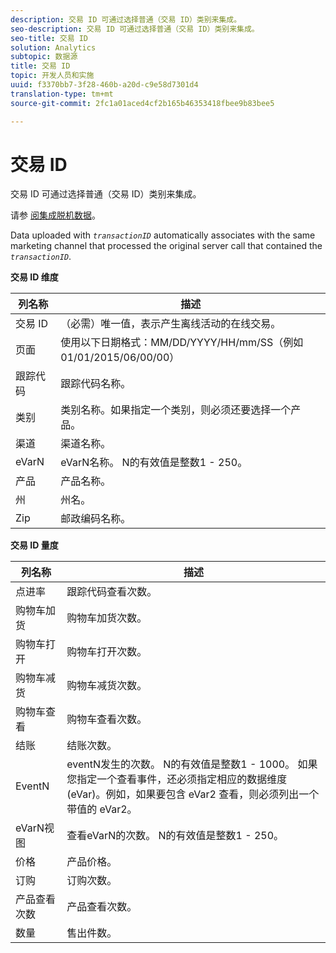 ```yaml
---
description: 交易 ID 可通过选择普通（交易 ID）类别来集成。
seo-description: 交易 ID 可通过选择普通（交易 ID）类别来集成。
seo-title: 交易 ID
solution: Analytics
subtopic: 数据源
title: 交易 ID
topic: 开发人员和实施
uuid: f3370bb7-3f28-460b-a20d-c9e58d7301d4
translation-type: tm+mt
source-git-commit: 2fc1a01aced4cf2b165b46353418fbee9b83bee5

---
```



# 交易 ID

交易 ID 可通过选择普通（交易 ID）类别来集成。

请参 [阅集成脱机数据](/help/import/c-data-sources/datasrc-integrating-offline-data.md)。

Data uploaded with *`transactionID`* automatically associates with the same marketing channel that processed the original server call that contained the *`transactionID`*.

**交易 ID 维度**

| 列名称 | 描述 |
|--- |--- |
| 交易 ID | （必需）唯一值，表示产生离线活动的在线交易。 |
| 页面 | 使用以下日期格式：MM/DD/YYYY/HH/mm/SS（例如 01/01/2015/06/00/00） |
| 跟踪代码 | 跟踪代码名称。 |
| 类别 | 类别名称。如果指定一个类别，则必须还要选择一个产品。 |
| 渠道 | 渠道名称。 |
| eVarN | eVarN名称。 N的有效值是整数1 - 250。 |
| 产品 | 产品名称。 |
| 州 | 州名。 |
| Zip | 邮政编码名称。 |

<p class="head"> <b>交易 ID 量度</b> </p>



| 列名称 | 描述 |
|--- |--- |
| 点进率 | 跟踪代码查看次数。 |
| 购物车加货 | 购物车加货次数。 |
| 购物车打开 | 购物车打开次数。 |
| 购物车减货 | 购物车减货次数。 |
| 购物车查看 | 购物车查看次数。 |
| 结账 | 结账次数。 |
| EventN | eventN发生的次数。 N的有效值是整数1 - 1000。  如果您指定一个查看事件，还必须指定相应的数据维度 (eVar)。例如，如果要包含 eVar2 查看，则必须列出一个带值的 eVar2。 |
| eVarN视图 | 查看eVarN的次数。 N的有效值是整数1 - 250。 |
| 价格 | 产品价格。 |
| 订购 | 订购次数。 |
| 产品查看次数 | 产品查看次数。 |
| 数量 | 售出件数。 |
